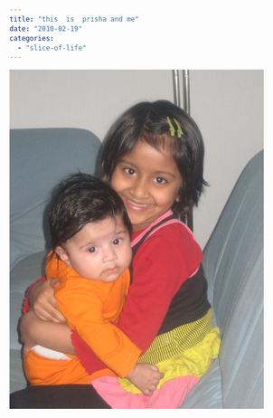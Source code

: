 ```yaml
---
title: "this  is  prisha and me"
date: "2010-02-19"
categories: 
  - "slice-of-life"
---
```


![](images/IMG_6214.jpg)
